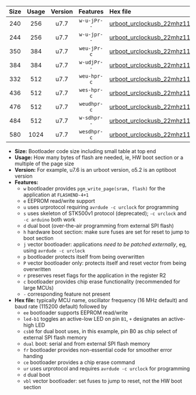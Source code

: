 |Size|Usage|Version|Features|Hex file|
|:-:|:-:|:-:|:-:|:--|
|240|256|u7.7|`w-u-jPr--`|[urboot_urclockusb_22mhz1184_230400bps_led+d5_ur_vbl.hex](https://raw.githubusercontent.com/stefanrueger/urboot.hex/main/boards/urclockusb/fcpu_22mhz1184/230400_bps/urboot_urclockusb_22mhz1184_230400bps_led+d5_ur_vbl.hex)|
|244|256|u7.7|`w-u-jpr--`|[urboot_urclockusb_22mhz1184_230400bps_led+d5_fr_ur_vbl.hex](https://raw.githubusercontent.com/stefanrueger/urboot.hex/main/boards/urclockusb/fcpu_22mhz1184/230400_bps/urboot_urclockusb_22mhz1184_230400bps_led+d5_fr_ur_vbl.hex)|
|350|384|u7.7|`weu-jPr-c`|[urboot_urclockusb_22mhz1184_230400bps_ee_led+d5_fr_ce_ur_vbl.hex](https://raw.githubusercontent.com/stefanrueger/urboot.hex/main/boards/urclockusb/fcpu_22mhz1184/230400_bps/urboot_urclockusb_22mhz1184_230400bps_ee_led+d5_fr_ce_ur_vbl.hex)|
|384|384|u7.7|`w-udjPr--`|[urboot_urclockusb_22mhz1184_230400bps_led+d5_csb0_dual_ur_vbl.hex](https://raw.githubusercontent.com/stefanrueger/urboot.hex/main/boards/urclockusb/fcpu_22mhz1184/230400_bps/urboot_urclockusb_22mhz1184_230400bps_led+d5_csb0_dual_ur_vbl.hex)|
|332|512|u7.7|`weu-hpr-c`|[urboot_urclockusb_22mhz1184_230400bps_ee_led+d5_fr_ce_ur.hex](https://raw.githubusercontent.com/stefanrueger/urboot.hex/main/boards/urclockusb/fcpu_22mhz1184/230400_bps/urboot_urclockusb_22mhz1184_230400bps_ee_led+d5_fr_ce_ur.hex)|
|436|512|u7.7|`wes-hpr-c`|[urboot_urclockusb_22mhz1184_230400bps_ee_led+d5_fr_ce.hex](https://raw.githubusercontent.com/stefanrueger/urboot.hex/main/boards/urclockusb/fcpu_22mhz1184/230400_bps/urboot_urclockusb_22mhz1184_230400bps_ee_led+d5_fr_ce.hex)|
|476|512|u7.7|`weudhpr-c`|[urboot_urclockusb_22mhz1184_230400bps_ee_led+d5_csb0_dual_fr_ce_ur.hex](https://raw.githubusercontent.com/stefanrueger/urboot.hex/main/boards/urclockusb/fcpu_22mhz1184/230400_bps/urboot_urclockusb_22mhz1184_230400bps_ee_led+d5_csb0_dual_fr_ce_ur.hex)|
|484|512|u7.7|`w-sdhpr--`|[urboot_urclockusb_22mhz1184_230400bps_led+d5_csb0_dual_fr.hex](https://raw.githubusercontent.com/stefanrueger/urboot.hex/main/boards/urclockusb/fcpu_22mhz1184/230400_bps/urboot_urclockusb_22mhz1184_230400bps_led+d5_csb0_dual_fr.hex)|
|580|1024|u7.7|`wesdhpr-c`|[urboot_urclockusb_22mhz1184_230400bps_ee_led+d5_csb0_dual_fr_ce.hex](https://raw.githubusercontent.com/stefanrueger/urboot.hex/main/boards/urclockusb/fcpu_22mhz1184/230400_bps/urboot_urclockusb_22mhz1184_230400bps_ee_led+d5_csb0_dual_fr_ce.hex)|

- **Size:** Bootloader code size including small table at top end
- **Usage:** How many bytes of flash are needed, ie, HW boot section or a multiple of the page size
- **Version:** For example, u7.6 is an urboot version, o5.2 is an optiboot version
- **Features:**
  + `w` bootloader provides `pgm_write_page(sram, flash)` for the application at `FLASHEND-4+1`
  + `e` EEPROM read/write support
  + `u` uses urprotocol requiring `avrdude -c urclock` for programming
  + `s` uses skeleton of STK500v1 protocol (deprecated); `-c urclock` and `-c arduino` both work
  + `d` dual boot (over-the-air programming from external SPI flash)
  + `h` hardware boot section: make sure fuses are set for reset to jump to boot section
  + `j` vector bootloader: applications *need to be patched externally*, eg, using `avrdude -c urclock`
  + `p` bootloader protects itself from being overwritten
  + `P` vector bootloader only: protects itself and reset vector from being overwritten
  + `r` preserves reset flags for the application in the register R2
  + `c` bootloader provides chip erase functionality (recommended for large MCUs)
  + `-` corresponding feature not present
- **Hex file:** typically MCU name, oscillator frequency (16 MHz default) and baud rate (115200 default) followed by
  + `ee` bootloader supports EEPROM read/write
  + `led-b1` toggles an active-low LED on pin `B1`, `+` designates an active-high LED
  + `csb0` for dual boot uses, in this example, pin B0 as chip select of external SPI flash memory
  + `dual` boot: serial and from external SPI flash memory
  + `fr` bootloader provides non-essential code for smoother error handing
  + `ce` bootloader provides a chip erase command
  + `ur` uses urprotocol and requires `avrdude -c urclock` for programming
  + `d` dual boot
  + `vbl` vector bootloader: set fuses to jump to reset, not the HW boot section
